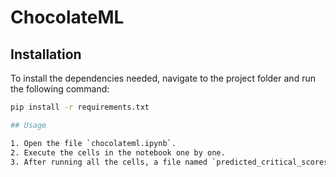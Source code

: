 # ChocolateML

## Installation

To install the dependencies needed, navigate to the project folder and run the following command:
```bash
pip install -r requirements.txt

## Usage

1. Open the file `chocolateml.ipynb`.
2. Execute the cells in the notebook one by one.
3. After running all the cells, a file named `predicted_critical_scores.json` will be created. This file contains the predicted critical scores for the whole dataset.

